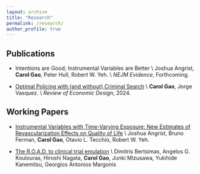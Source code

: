 ```yaml
---
layout: archive
title: "Research"
permalink: /research/
author_profile: true
---
```


Publications 
------
- Intentions are Good; Instrumental Variables are Better \\
    Joshua Angrist, **Carol Gao**, Peter Hull, Robert W. Yeh. \\
    *NEJM Evidence*, Forthcoming. 

- [Optimal Policing with (and without) Criminal Search](https://link.springer.com/article/10.1007/s10058-024-00356-y) \\
    **Carol Gao**, Jorge Vasquez. \\
    *Review of Economic Design*, 2024. 

Working Papers 
------
- [Instrumental Variables with Time-Varying Exposure: New Estimates of Revascularization Effects on Quality of Life](https://arxiv.org/abs/2501.01623) \\
    Joshua Angrist, Bruno Ferman, **Carol Gao**, Otavio L. Tecchio, Robert W. Yeh. 

- [The R.O.A.D. to clinical trial emulation](https://arxiv.org/abs/2412.03528) \\
    Dimitris Bertsimas, Angelos G. Koulouras, Hiroshi Nagata, **Carol Gao**, Junki Mizusawa, Yukihide Kanemitsu, Georgios Antonios Margonis

